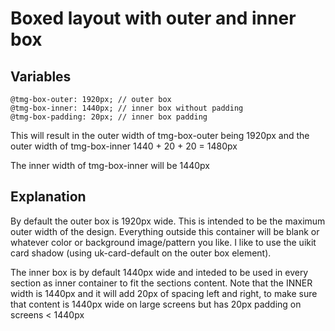 # Boxed layout with outer and inner box

## Variables

```less
@tmg-box-outer: 1920px; // outer box
@tmg-box-inner: 1440px; // inner box without padding
@tmg-box-padding: 20px; // inner box padding
```

This will result in the outer width of tmg-box-outer being 1920px and the outer width of tmg-box-inner 1440 + 20 + 20 = 1480px

The inner width of tmg-box-inner will be 1440px

## Explanation

By default the outer box is 1920px wide. This is intended to be the maximum
outer width of the design. Everything outside this container will be blank
or whatever color or background image/pattern you like. I like to use the
uikit card shadow (using uk-card-default on the outer box element).

The inner box is by default 1440px wide and inteded to be used in every section as inner
container to fit the sections content. Note that the INNER width is 1440px
and it will add 20px of spacing left and right, to make sure that content is
1440px wide on large screens but has 20px padding on screens < 1440px
